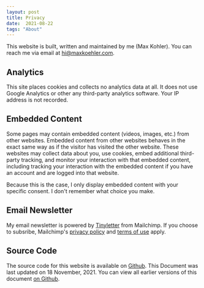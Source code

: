```yaml
---
layout: post
title: Privacy
date:  2021-08-22
tags: "About"
---
```


This website is built, written and maintained by me (Max Kohler). You can reach me via email at <a href="mailto:hi@maxkoehler.com">hi@maxkoehler.com</a>.

## Analytics

This site places cookies and collects no analytics data at all. It does not use Google Analytics or other any third-party analytics software. Your IP address is not recorded.

## Embedded Content

Some pages may contain embedded content (videos, images, etc.) from other websites. Embedded content from other websites behaves in the exact same way as if the visitor has visited the other website. These websites may collect data about you, use cookies, embed additional third-party tracking, and monitor your interaction with that embedded content, including tracking your interaction with the embedded content if you have an account and are logged into that website.

Because this is the case, I only display embedded content with your specific consent. I don't remember what choice you make.

## Email Newsletter

My email newsletter is powered by [Tinyletter](https://tinyletter.com/maxakohler) from Mailchimp. If you choose to subsribe, Mailchimp's [privacy policy](https://mailchimp.com/legal/privacy/) and [terms of use](https://mailchimp.com/legal/terms/) apply.

## Source Code

The source code for this website is available on [Github](https://github.com/awesomephant/blog). This Document was last updated on 18 November, 2021. You can view all earlier versions of this document [on Github](https://github.com/awesomephant/blog/commits/master/privacy.md).